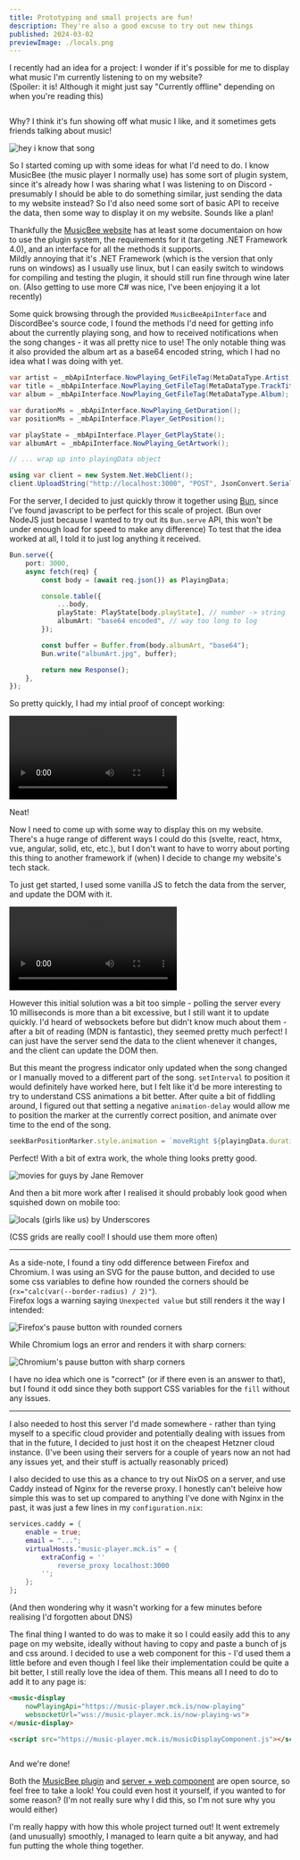 ```yaml
---
title: Prototyping and small projects are fun!
description: They're also a good excuse to try out new things
published: 2024-03-02
previewImage: ./locals.png
---
```


I recently had an idea for a project: I wonder if it's possible for me to display what music I'm currently listening to on my website?  
(Spoiler: it is! Although it might just say "Currently offline" depending on when you're reading this)

<p class="music-display-container">
	<music-display nowPlayingApi="https://music-player.mck.is/now-playing" websocketUrl="wss://music-player.mck.is/now-playing-ws">
	</music-display>

  <script src="https://music-player.mck.is/musicDisplayComponent.js"></script>
</p>

Why? I think it's fun showing off what music I like, and it sometimes gets friends talking about music!

![hey i know that song](./hey-i-know-that-song.png)

So I started coming up with some ideas for what I'd need to do. I know MusicBee (the music player I normally use) has some sort of plugin system, since it's already how I was sharing what I was listening to on Discord - presumably I should be able to do something similar, just sending the data to my website instead? So I'd also need some sort of basic API to receive the data, then some way to display it on my website. Sounds like a plan!

Thankfully the [MusicBee website](https://www.getmusicbee.com/help/api/) has at least some documentaion on how to use the plugin system, the requirements for it (targeting .NET Framework 4.0), and an interface for all the methods it supports.  
Mildly annoying that it's .NET Framework (which is the version that only runs on windows) as I usually use linux, but I can easily switch to windows for compiling and testing the plugin, it should still run fine through wine later on. (Also getting to use more C# was nice, I've been enjoying it a lot recently)

Some quick browsing through the provided `MusicBeeApiInterface` and DiscordBee's source code, I found the methods I'd need for getting info about the currently playing song, and how to received notifications when the song changes - it was all pretty nice to use! The only notable thing was it also provided the album art as a base64 encoded string, which I had no idea what I was doing with yet.

```csharp
var artist = _mbApiInterface.NowPlaying_GetFileTag(MetaDataType.Artist);
var title = _mbApiInterface.NowPlaying_GetFileTag(MetaDataType.TrackTitle);
var album = _mbApiInterface.NowPlaying_GetFileTag(MetaDataType.Album);

var durationMs = _mbApiInterface.NowPlaying_GetDuration();
var positionMs = _mbApiInterface.Player_GetPosition();

var playState = _mbApiInterface.Player_GetPlayState();
var albumArt = _mbApiInterface.NowPlaying_GetArtwork();

// ... wrap up into playingData object

using var client = new System.Net.WebClient();
client.UploadString("http://localhost:3000", "POST", JsonConvert.SerializeObject(playingData));
```

For the server, I decided to just quickly throw it together using [Bun](https://bun.sh), since I've found javascript to be perfect for this scale of project. (Bun over NodeJS just because I wanted to try out its `Bun.serve` API, this won't be under enough load for speed to make any difference) To test that the idea worked at all, I told it to just log anything it received.

```typescript
Bun.serve({
	port: 3000,
	async fetch(req) {
		const body = (await req.json()) as PlayingData;

		console.table({
			...body,
			playState: PlayState[body.playState], // number -> string
			albumArt: "base64 encoded", // way too long to log
		});

		const buffer = Buffer.from(body.albumArt, "base64");
		Bun.write("albumArt.jpg", buffer);

		return new Response();
	},
});
```

So pretty quickly, I had my intial proof of concept working:

<p>
	<video controls>
		<source src="/blog/initial-music-prototype.mp4"></source>
	</video>
</p>

Neat!

Now I need to come up with some way to display this on my website. There's a huge range of different ways I could do this (svelte, react, htmx, vue, angular, solid, etc, etc.), but I don't want to have to worry about porting this thing to another framework if (when) I decide to change my website's tech stack.

To just get started, I used some vanilla JS to fetch the data from the server, and update the DOM with it.

<p>
	<video controls>
		<source src="/blog/initial-music-web-ui.mp4"></source>
	</video>
</p>

However this initial solution was a bit too simple - polling the server every 10 milliseconds is more than a bit excessive, but I still want it to update quickly. I'd heard of websockets before but didn't know much about them - after a bit of reading (MDN is fantastic), they seemed pretty much perfect! I can just have the server send the data to the client whenever it changes, and the client can update the DOM then.

But this meant the progress indicator only updated when the song changed or I manually moved to a different part of the song. `setInterval` to position it would definitely have worked here, but I felt like it'd be more interesting to try to understand CSS animations a bit better. After quite a bit of fiddling around, I figured out that setting a negative `animation-delay` would allow me to position the marker at the currently correct position, and animate over time to the end of the song.

```js
seekBarPositionMarker.style.animation = `moveRight ${playingData.durationMs}ms linear -${currentPosition}ms forwards`;
```

Perfect! With a bit of extra work, the whole thing looks pretty good.

![movies for guys by Jane Remover](./movies-for-guys.png)

And then a bit more work after I realised it should probably look good when squished down on mobile too:

![locals (girls like us) by Underscores](./locals.png)

(CSS grids are really cool! I should use them more often)

---

As a side-note, I found a tiny odd difference between Firefox and Chromium. I was using an SVG for the pause button, and decided to use some css variables to define how rounded the corners should be (`rx="calc(var(--border-radius) / 2)"`).  
Firefox logs a warning saying `Unexpected value` but still renders it the way I intended:

![Firefox's pause button with rounded corners](./pause-firefox.png)

While Chromium logs an error and renders it with sharp corners:

![Chromium's pause button with sharp corners](./pause-chromium.png)

I have no idea which one is "correct" (or if there even is an answer to that), but I found it odd since they both support CSS variables for the `fill` without any issues.

---

I also needed to host this server I'd made somewhere - rather than tying myself to a specific cloud provider and potentially dealing with issues from that in the future, I decided to just host it on the cheapest Hetzner cloud instance. (I've been using their servers for a couple of years now an not had any issues yet, and their stuff is actually reasonably priced)

I also decided to use this as a chance to try out NixOS on a server, and use Caddy instead of Nginx for the reverse proxy. I honestly can't beleive how simple this was to set up compared to anything I've done with Nginx in the past, it was just a few lines in my `configuration.nix`:

```nix
services.caddy = {
	enable = true;
	email = "...";
	virtualHosts."music-player.mck.is" = {
		extraConfig = ''
			reverse_proxy localhost:3000
		'';
	};
};
```

(And then wondering why it wasn't working for a few minutes before realising I'd forgotten about DNS)

The final thing I wanted to do was to make it so I could easily add this to any page on my website, ideally without having to copy and paste a bunch of js and css around. I decided to use a web component for this - I'd used them a little before and even though I feel like their implementation could be quite a bit better, I still really love the idea of them.
This means all I need to do to add it to any page is:

```html
<music-display
	nowPlayingApi="https://music-player.mck.is/now-playing"
	websocketUrl="wss://music-player.mck.is/now-playing-ws">
</music-display>

<script src="https://music-player.mck.is/musicDisplayComponent.js"></script>
```

<style>
	music-display {
		display: flex;
	}

	.music-display-container {
		display: flex;
		justify-content: center;
	}
</style>

<p class="music-display-container">
	<music-display nowPlayingApi="https://music-player.mck.is/now-playing" websocketUrl="wss://music-player.mck.is/now-playing-ws">
	</music-display>

  <script src="https://music-player.mck.is/musicDisplayComponent.js"></script>
</p>

And we're done!

Both the [MusicBee plugin](https://github.com/James-McK/PostPublicMusicPlugin) and [server + web component](https://github.com/James-McK/PostPublicMusicReceiver) are open source, so feel free to take a look! You could even host it yourself, if you wanted to for some reason? (I'm not really sure why I did this, so I'm not sure why you would either)

I'm really happy with how this whole project turned out! It went extremely (and unusually) smoothly, I managed to learn quite a bit anyway, and had fun putting the whole thing together.
